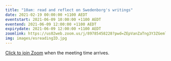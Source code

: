 ```yaml
---
title: "10am: read and reflect on Swedenborg's writings"
date: 2021-02-19 00:00:00 +1100 AEDT
eventstart: 2021-06-09 10:00:00 +1100 AEDT
eventend: 2021-06-09 12:00:00 +1100 AEDT
expirydate: 2021-06-09 12:00:00 +1100 AEDT
zoomlink: https://us02web.zoom.us/j/89785458228?pwd=ZEpVanZaTng3Y3ZGeml0R2RjcTY1QT09
img: images/esreadingID.jpg
---
```


[Click to join Zoom](https://us02web.zoom.us/j/89785458228?pwd=ZEpVanZaTng3Y3ZGeml0R2RjcTY1QT09) when the meeting time arrives.


